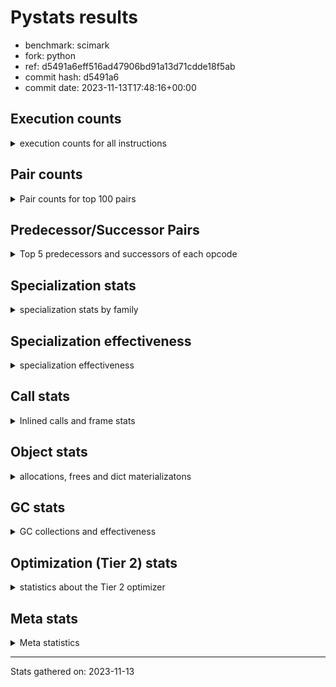 
# Pystats results

- benchmark: scimark
- fork: python
- ref: d5491a6eff516ad47906bd91a13d71cdde18f5ab
- commit hash: d5491a6
- commit date: 2023-11-13T17:48:16+00:00

## Execution counts

<details>
<summary> execution counts for all instructions </summary>

|Name | Count | Self | Cumulative | Miss ratio | 
|---|---:|---:|---:|---:|
| LOAD_FAST | 1,672,521,040 | 17.5% | 17.5% |  |
| LOAD_FAST_LOAD_FAST | 991,146,000 | 10.4% | 27.9% |  |
| STORE_FAST | 663,002,960 | 7.0% | 34.9% |  |
| BINARY_SUBSCR | 616,585,940 | 6.5% | 41.4% |  |
| LOAD_CONST | 554,057,840 | 5.8% | 47.2% |  |
| BINARY_OP_ADD_INT | 368,189,920 | 3.9% | 51.0% |  |
| POP_JUMP_IF_FALSE | 357,478,720 | 3.7% | 54.8% |  |
| LOAD_ATTR_INSTANCE_VALUE | 349,757,320 | 3.7% | 58.4% |  |
| SWAP | 325,758,720 | 3.4% | 61.9% |  |
| COPY | 325,750,400 | 3.4% | 65.3% |  |
| BINARY_OP_MULTIPLY_FLOAT | 318,709,020 | 3.3% | 68.6% |  |
| STORE_SUBSCR | 253,953,080 | 2.7% | 71.3% |  |
| COMPARE_OP_INT | 243,100,180 | 2.5% | 73.8% |  |
| BINARY_OP_ADD_FLOAT | 225,540,600 | 2.4% | 76.2% |  |
| RESUME_CHECK | 190,446,040 | 2.0% | 78.2% |  |
| BINARY_OP_SUBTRACT_FLOAT | 189,923,080 | 2.0% | 80.2% |  |
| FOR_ITER_RANGE | 189,168,980 | 2.0% | 82.2% |  |
| LOAD_GLOBAL_BUILTIN | 188,497,860 | 2.0% | 84.2% |  |
| JUMP_BACKWARD | 183,991,920 | 1.9% | 86.1% |  |
| RETURN_VALUE | 181,123,540 | 1.9% | 88.0% |  |
| BINARY_OP_MULTIPLY_INT | 140,367,200 | 1.5% | 89.5% |  |
| BINARY_SUBSCR_GETITEM | 118,050,820 | 1.2% | 90.7% |  |
| TO_BOOL_BOOL | 97,414,060 | 1.0% | 91.7% |  |
| JUMP_FORWARD | 94,194,080 | 1.0% | 92.7% |  |
| CALL_ISINSTANCE | 80,450,280 | 0.8% | 93.5% |  |
| BINARY_SUBSCR_LIST_INT | 80,435,080 | 0.8% | 94.4% |  |
| STORE_FAST_STORE_FAST | 63,871,120 | 0.7% | 95.1% |  |
| CALL_PY_EXACT_ARGS | 63,095,580 | 0.7% | 95.7% |  |
| LOAD_ATTR_METHOD_WITH_VALUES | 63,063,340 | 0.7% | 96.4% |  |
| BINARY_OP_SUBTRACT_INT | 55,505,320 | 0.6% | 97.0% |  |
| BUILD_TUPLE | 47,699,200 | 0.5% | 97.5% |  |
| UNPACK_SEQUENCE_TWO_TUPLE | 46,907,120 | 0.5% | 98.0% |  |
| BINARY_OP | 41,569,180 | 0.4% | 98.4% |  |
| STORE_ATTR_INSTANCE_VALUE | 33,929,600 | 0.4% | 98.7% |  |
| CALL_BUILTIN_CLASS | 27,192,860 | 0.3% | 99.0% |  |
| LOAD_ATTR_NONDESCRIPTOR_WITH_VALUES | 25,462,220 | 0.3% | 99.3% | 0.0% |
| COMPARE_OP | 16,977,860 | 0.2% | 99.5% |  |
| GET_ITER | 10,145,840 | 0.1% | 99.6% |  |
| RETURN_CONST | 8,523,520 | 0.1% | 99.7% |  |
| INTERPRETER_EXIT | 8,499,020 | 0.1% | 99.8% |  |
| POP_JUMP_IF_TRUE | 8,404,000 | 0.1% | 99.9% |  |
| COMPARE_OP_FLOAT | 8,395,960 | 0.1% | 99.9% |  |
| BINARY_SUBSCR_TUPLE_INT | 1,599,960 | 0.0% | 100.0% |  |
| POP_TOP | 825,120 | 0.0% | 100.0% |  |
| FOR_ITER_GEN | 800,060 | 0.0% | 100.0% |  |
| YIELD_VALUE | 800,000 | 0.0% | 100.0% |  |
| CALL_BUILTIN_O | 564,100 | 0.0% | 100.0% |  |
| LOAD_GLOBAL_MODULE | 290,080 | 0.0% | 100.0% |  |
| LOAD_ATTR_MODULE | 240,840 | 0.0% | 100.0% |  |
| LIST_APPEND | 179,840 | 0.0% | 100.0% |  |
| STORE_FAST_LOAD_FAST | 163,840 | 0.0% | 100.0% |  |
| PUSH_NULL | 162,080 | 0.0% | 100.0% |  |
| EXTENDED_ARG | 80,000 | 0.0% | 100.0% |  |
| CALL | 22,620 | 0.0% | 100.0% |  |
| BUILD_LIST | 17,440 | 0.0% | 100.0% |  |
| STORE_SUBSCR_LIST_INT | 15,180 | 0.0% | 100.0% |  |
| FOR_ITER | 9,500 | 0.0% | 100.0% |  |
| STORE_SLICE | 8,080 | 0.0% | 100.0% |  |
| LOAD_GLOBAL | 3,960 | 0.0% | 100.0% |  |
| LOAD_ATTR | 3,920 | 0.0% | 100.0% |  |
| STORE_ATTR | 1,440 | 0.0% | 100.0% |  |
| LOAD_DEREF | 1,200 | 0.0% | 100.0% |  |
| RESUME | 840 | 0.0% | 100.0% |  |
| CALL_FUNCTION_EX | 800 | 0.0% | 100.0% |  |
| NOP | 400 | 0.0% | 100.0% |  |
| CALL_INTRINSIC_1 | 400 | 0.0% | 100.0% |  |
| COPY_FREE_VARS | 400 | 0.0% | 100.0% |  |
| LIST_EXTEND | 400 | 0.0% | 100.0% |  |
| POP_JUMP_IF_NONE | 240 | 0.0% | 100.0% |  |
| LOAD_FAST_AND_CLEAR | 240 | 0.0% | 100.0% |  |
| TO_BOOL | 200 | 0.0% | 100.0% |  |
| EXIT_INIT_CHECK | 180 | 0.0% | 100.0% |  |
| CALL_ALLOC_AND_ENTER_INIT | 180 | 0.0% | 100.0% |  |
| UNPACK_SEQUENCE | 160 | 0.0% | 100.0% |  |
| BINARY_SLICE | 80 | 0.0% | 100.0% |  |
| END_FOR | 80 | 0.0% | 100.0% |  |
| RETURN_GENERATOR | 80 | 0.0% | 100.0% |  |


</details>

## Pair counts

<details>
<summary> Pair counts for top 100 pairs </summary>

|Pair | Count | Self | Cumulative | 
|---|---:|---:|---:|
| STORE_FAST LOAD_FAST_LOAD_FAST | 333,174,320 | 3.5% | 3.5% |
| LOAD_FAST LOAD_ATTR_INSTANCE_VALUE | 278,195,480 | 2.9% | 6.4% |
| LOAD_FAST_LOAD_FAST BINARY_SUBSCR | 253,144,080 | 2.7% | 9.1% |
| COMPARE_OP_INT POP_JUMP_IF_FALSE | 243,084,220 | 2.5% | 11.6% |
| POP_JUMP_IF_FALSE LOAD_FAST | 220,753,360 | 2.3% | 13.9% |
| LOAD_CONST BINARY_OP_ADD_INT | 203,314,400 | 2.1% | 16.1% |
| LOAD_FAST LOAD_FAST | 196,656,000 | 2.1% | 18.1% |
| LOAD_FAST_LOAD_FAST LOAD_CONST | 192,502,400 | 2.0% | 20.1% |
| LOAD_CONST LOAD_FAST | 190,314,880 | 2.0% | 22.1% |
| JUMP_BACKWARD FOR_ITER_RANGE | 179,023,320 | 1.9% | 24.0% |
| FOR_ITER_RANGE STORE_FAST | 178,859,500 | 1.9% | 25.9% |
| LOAD_ATTR_INSTANCE_VALUE LOAD_FAST | 177,444,900 | 1.9% | 27.8% |
| BINARY_SUBSCR LOAD_FAST | 172,428,180 | 1.8% | 29.6% |
| LOAD_FAST LOAD_CONST | 159,530,560 | 1.7% | 31.2% |
| LOAD_FAST BINARY_OP_MULTIPLY_FLOAT | 156,059,600 | 1.6% | 32.9% |
| STORE_FAST LOAD_FAST | 155,280,480 | 1.6% | 34.5% |
| LOAD_FAST BINARY_OP_ADD_INT | 148,427,000 | 1.6% | 36.1% |
| BINARY_SUBSCR LOAD_FAST_LOAD_FAST | 142,715,880 | 1.5% | 37.6% |
| STORE_SUBSCR LOAD_FAST_LOAD_FAST | 138,775,200 | 1.5% | 39.0% |
| BINARY_OP_MULTIPLY_FLOAT BINARY_OP_ADD_FLOAT | 120,563,000 | 1.3% | 40.3% |
| BINARY_SUBSCR_GETITEM RESUME_CHECK | 118,050,820 | 1.2% | 41.5% |
| COPY BINARY_SUBSCR | 116,776,000 | 1.2% | 42.7% |
| COPY COPY | 116,776,000 | 1.2% | 44.0% |
| SWAP STORE_SUBSCR | 116,776,000 | 1.2% | 45.2% |
| SWAP SWAP | 116,776,000 | 1.2% | 46.4% |
| LOAD_GLOBAL_BUILTIN LOAD_FAST | 98,020,120 | 1.0% | 47.4% |
| BINARY_OP_SUBTRACT_FLOAT LOAD_FAST_LOAD_FAST | 97,707,080 | 1.0% | 48.5% |
| TO_BOOL_BOOL POP_JUMP_IF_FALSE | 97,414,060 | 1.0% | 49.5% |
| BINARY_OP_ADD_FLOAT STORE_FAST | 96,775,960 | 1.0% | 50.5% |
| LOAD_FAST SWAP | 92,198,400 | 1.0% | 51.5% |
| POP_JUMP_IF_FALSE JUMP_FORWARD | 92,198,400 | 1.0% | 52.4% |
| SWAP COPY | 92,198,400 | 1.0% | 53.4% |
| LOAD_ATTR_INSTANCE_VALUE COMPARE_OP_INT | 92,198,320 | 1.0% | 54.4% |
| COPY COMPARE_OP_INT | 92,198,320 | 1.0% | 55.3% |
| BINARY_OP_ADD_INT BINARY_SUBSCR | 91,135,860 | 1.0% | 56.3% |
| BINARY_SUBSCR BINARY_OP_MULTIPLY_FLOAT | 90,267,920 | 0.9% | 57.2% |
| BINARY_SUBSCR STORE_FAST | 89,936,000 | 0.9% | 58.2% |
| LOAD_FAST BINARY_OP_SUBTRACT_FLOAT | 89,603,200 | 0.9% | 59.1% |
| STORE_SUBSCR JUMP_BACKWARD | 89,583,280 | 0.9% | 60.1% |
| STORE_FAST LOAD_CONST | 83,476,400 | 0.9% | 60.9% |
| BINARY_OP_MULTIPLY_FLOAT BINARY_OP_SUBTRACT_FLOAT | 83,355,800 | 0.9% | 61.8% |
| BINARY_OP_MULTIPLY_INT STORE_FAST | 82,084,020 | 0.9% | 62.7% |
| BINARY_OP_ADD_FLOAT SWAP | 81,919,920 | 0.9% | 63.5% |
| LOAD_FAST BINARY_OP_ADD_FLOAT | 81,919,840 | 0.9% | 64.4% |
| RESUME_CHECK LOAD_GLOBAL_BUILTIN | 80,450,480 | 0.8% | 65.2% |
| LOAD_FAST LOAD_GLOBAL_BUILTIN | 80,450,240 | 0.8% | 66.1% |
| LOAD_GLOBAL_BUILTIN CALL_ISINSTANCE | 80,450,240 | 0.8% | 66.9% |
| CALL_ISINSTANCE TO_BOOL_BOOL | 80,450,240 | 0.8% | 67.8% |
| BINARY_SUBSCR_LIST_INT RETURN_VALUE | 79,635,100 | 0.8% | 68.6% |
| LOAD_FAST BINARY_SUBSCR_LIST_INT | 79,635,080 | 0.8% | 69.4% |
| LOAD_FAST_LOAD_FAST BINARY_SUBSCR_GETITEM | 79,634,720 | 0.8% | 70.3% |
| RETURN_VALUE LOAD_FAST | 79,619,760 | 0.8% | 71.1% |
| STORE_FAST JUMP_BACKWARD | 78,505,440 | 0.8% | 71.9% |
| BINARY_OP_ADD_INT BINARY_OP_MULTIPLY_INT | 73,735,880 | 0.8% | 72.7% |
| LOAD_FAST_LOAD_FAST LOAD_ATTR_INSTANCE_VALUE | 71,561,160 | 0.8% | 73.5% |
| BINARY_OP_SUBTRACT_FLOAT STORE_FAST | 65,947,720 | 0.7% | 74.1% |
| BINARY_OP_MULTIPLY_FLOAT LOAD_FAST | 65,631,940 | 0.7% | 74.8% |
| BINARY_SUBSCR BINARY_SUBSCR | 64,157,600 | 0.7% | 75.5% |
| LOAD_FAST_LOAD_FAST LOAD_FAST_LOAD_FAST | 64,000,160 | 0.7% | 76.2% |
| CALL_PY_EXACT_ARGS RESUME_CHECK | 63,095,520 | 0.7% | 76.8% |
| RESUME_CHECK LOAD_FAST | 63,083,240 | 0.7% | 77.5% |
| LOAD_FAST LOAD_ATTR_METHOD_WITH_VALUES | 62,899,240 | 0.7% | 78.2% |
| LOAD_FAST_LOAD_FAST LOAD_FAST | 60,965,040 | 0.6% | 78.8% |
| BINARY_OP_ADD_INT STORE_SUBSCR | 52,975,880 | 0.6% | 79.4% |
| LOAD_FAST BINARY_SUBSCR | 52,955,960 | 0.6% | 79.9% |
| LOAD_FAST_LOAD_FAST COPY | 49,152,000 | 0.5% | 80.4% |
| JUMP_FORWARD LOAD_FAST_LOAD_FAST | 48,094,880 | 0.5% | 80.9% |
| LOAD_CONST BINARY_OP_SUBTRACT_INT | 47,401,080 | 0.5% | 81.4% |
| UNPACK_SEQUENCE_TWO_TUPLE STORE_FAST_STORE_FAST | 46,907,120 | 0.5% | 81.9% |
| LOAD_FAST_LOAD_FAST CALL_PY_EXACT_ARGS | 46,115,040 | 0.5% | 82.4% |
| RESUME_CHECK LOAD_CONST | 46,107,220 | 0.5% | 82.9% |
| JUMP_FORWARD LOAD_CONST | 46,099,200 | 0.5% | 83.4% |
| BINARY_OP_ADD_INT RETURN_VALUE | 46,099,180 | 0.5% | 83.9% |
| BINARY_OP_MULTIPLY_INT LOAD_FAST | 46,099,180 | 0.5% | 84.3% |
| LOAD_ATTR_INSTANCE_VALUE BINARY_OP_MULTIPLY_INT | 46,099,160 | 0.5% | 84.8% |
| LOAD_ATTR_METHOD_WITH_VALUES LOAD_FAST_LOAD_FAST | 46,099,160 | 0.5% | 85.3% |
| LOAD_FAST UNPACK_SEQUENCE_TWO_TUPLE | 46,099,120 | 0.5% | 85.8% |
| LOAD_FAST_LOAD_FAST STORE_SUBSCR | 44,943,200 | 0.5% | 86.3% |
| BINARY_OP STORE_FAST | 41,339,760 | 0.4% | 86.7% |
| BINARY_OP_ADD_INT COPY | 40,959,960 | 0.4% | 87.1% |
| BINARY_OP_ADD_INT LOAD_FAST | 40,878,920 | 0.4% | 87.6% |
| BINARY_OP_SUBTRACT_INT STORE_FAST | 40,043,840 | 0.4% | 88.0% |
| STORE_FAST_STORE_FAST LOAD_FAST | 39,216,000 | 0.4% | 88.4% |
| BINARY_SUBSCR RETURN_VALUE | 38,416,020 | 0.4% | 88.8% |
| RETURN_VALUE BINARY_SUBSCR | 38,416,000 | 0.4% | 89.2% |
| BUILD_TUPLE BINARY_SUBSCR_GETITEM | 38,415,800 | 0.4% | 89.6% |
| POP_JUMP_IF_FALSE LOAD_FAST_LOAD_FAST | 38,251,120 | 0.4% | 90.0% |
| LOAD_CONST COMPARE_OP_INT | 34,023,440 | 0.4% | 90.4% |
| LOAD_FAST_LOAD_FAST STORE_ATTR_INSTANCE_VALUE | 33,927,880 | 0.4% | 90.7% |
| STORE_ATTR_INSTANCE_VALUE LOAD_FAST | 33,927,760 | 0.4% | 91.1% |
| LOAD_CONST BINARY_OP | 32,762,200 | 0.3% | 91.4% |
| LOAD_FAST_LOAD_FAST BINARY_OP_MULTIPLY_FLOAT | 32,207,840 | 0.3% | 91.7% |
| LOAD_FAST BUILD_TUPLE | 31,532,800 | 0.3% | 92.1% |
| BINARY_OP_ADD_FLOAT LOAD_FAST_LOAD_FAST | 31,157,540 | 0.3% | 92.4% |
| LOAD_FAST COPY | 26,664,000 | 0.3% | 92.7% |
| BINARY_OP_SUBTRACT_FLOAT SWAP | 26,267,980 | 0.3% | 93.0% |
| LOAD_FAST_LOAD_FAST COMPARE_OP_INT | 24,655,680 | 0.3% | 93.2% |
| RETURN_VALUE BINARY_OP_ADD_FLOAT | 23,049,480 | 0.2% | 93.5% |
| LOAD_FAST STORE_SUBSCR | 22,223,960 | 0.2% | 93.7% |
| LOAD_FAST CALL_BUILTIN_CLASS | 17,641,000 | 0.2% | 93.9% |


</details>

## Predecessor/Successor Pairs

<details>
<summary> Top 5 predecessors and successors of each opcode </summary>

### BINARY_SLICE

<details>
<summary> Successors and predecessors for BINARY_SLICE </summary>

|Predecessors | Count | Percentage | 
|---|---:|---:|
| LOAD_CONST | 80 | 100.0% |

|Successors | Count | Percentage | 
|---|---:|---:|
| LOAD_FAST | 80 | 100.0% |


</details>

### STORE_SLICE

<details>
<summary> Successors and predecessors for STORE_SLICE </summary>

|Predecessors | Count | Percentage | 
|---|---:|---:|
| LOAD_CONST | 8,080 | 100.0% |

|Successors | Count | Percentage | 
|---|---:|---:|
| JUMP_BACKWARD | 8,000 | 99.0% |
| LOAD_FAST | 80 | 1.0% |


</details>

### CACHE

<details>
<summary> Successors and predecessors for CACHE </summary>

|Successors | Count | Percentage | 
|---|---:|---:|
| RESUME_CHECK | 8,498,820 | 100.0% |
| RESUME | 180 | 0.0% |
| POP_TOP | 20 | 0.0% |


</details>

### BINARY_SUBSCR

<details>
<summary> Successors and predecessors for BINARY_SUBSCR </summary>

|Predecessors | Count | Percentage | 
|---|---:|---:|
| LOAD_FAST_LOAD_FAST | 253,144,080 | 41.1% |
| COPY | 116,776,000 | 18.9% |
| BINARY_OP_ADD_INT | 91,135,860 | 14.8% |
| BINARY_SUBSCR | 64,157,600 | 10.4% |
| LOAD_FAST | 52,955,960 | 8.6% |

|Successors | Count | Percentage | 
|---|---:|---:|
| LOAD_FAST | 172,428,180 | 28.0% |
| LOAD_FAST_LOAD_FAST | 142,715,880 | 23.1% |
| BINARY_OP_MULTIPLY_FLOAT | 90,267,920 | 14.6% |
| STORE_FAST | 89,936,000 | 14.6% |
| BINARY_SUBSCR | 64,157,600 | 10.4% |


</details>

### EXIT_INIT_CHECK

<details>
<summary> Successors and predecessors for EXIT_INIT_CHECK </summary>

|Predecessors | Count | Percentage | 
|---|---:|---:|
| RETURN_CONST | 180 | 100.0% |

|Successors | Count | Percentage | 
|---|---:|---:|
| RETURN_VALUE | 180 | 100.0% |


</details>

### GET_ITER

<details>
<summary> Successors and predecessors for GET_ITER </summary>

|Predecessors | Count | Percentage | 
|---|---:|---:|
| CALL_BUILTIN_CLASS | 10,144,760 | 100.0% |
| CALL | 600 | 0.0% |
| LOAD_FAST | 400 | 0.0% |
| RETURN_GENERATOR | 80 | 0.0% |

|Successors | Count | Percentage | 
|---|---:|---:|
| FOR_ITER_RANGE | 10,144,840 | 100.0% |
| FOR_ITER | 700 | 0.0% |
| LOAD_FAST_AND_CLEAR | 240 | 0.0% |
| FOR_ITER_GEN | 60 | 0.0% |


</details>

### INTERPRETER_EXIT

<details>
<summary> Successors and predecessors for INTERPRETER_EXIT </summary>

|Predecessors | Count | Percentage | 
|---|---:|---:|
| RETURN_CONST | 8,498,700 | 100.0% |
| RETURN_VALUE | 300 | 0.0% |
| YIELD_VALUE | 20 | 0.0% |


</details>

### NOP

<details>
<summary> Successors and predecessors for NOP </summary>

|Predecessors | Count | Percentage | 
|---|---:|---:|
| POP_TOP | 400 | 100.0% |

|Successors | Count | Percentage | 
|---|---:|---:|
| LOAD_DEREF | 400 | 100.0% |


</details>

### POP_TOP

<details>
<summary> Successors and predecessors for POP_TOP </summary>

|Predecessors | Count | Percentage | 
|---|---:|---:|
| RESUME_CHECK | 799,980 | 97.0% |
| RETURN_CONST | 24,560 | 3.0% |
| CALL | 400 | 0.0% |
| RETURN_VALUE | 80 | 0.0% |
| FOR_ITER_GEN | 60 | 0.0% |

|Successors | Count | Percentage | 
|---|---:|---:|
| JUMP_BACKWARD | 804,240 | 97.5% |
| LOAD_CONST | 12,240 | 1.5% |
| RETURN_CONST | 4,080 | 0.5% |
| LOAD_GLOBAL_MODULE | 4,000 | 0.5% |
| NOP | 400 | 0.0% |


</details>

### PUSH_NULL

<details>
<summary> Successors and predecessors for PUSH_NULL </summary>

|Predecessors | Count | Percentage | 
|---|---:|---:|
| LOAD_ATTR_MODULE | 160,860 | 99.2% |
| LOAD_DEREF | 800 | 0.5% |
| LOAD_ATTR | 340 | 0.2% |
| LOAD_FAST | 80 | 0.0% |

|Successors | Count | Percentage | 
|---|---:|---:|
| LOAD_FAST | 160,800 | 99.2% |
| CALL | 1,200 | 0.7% |
| LOAD_FAST_LOAD_FAST | 80 | 0.0% |


</details>

### RETURN_VALUE

<details>
<summary> Successors and predecessors for RETURN_VALUE </summary>

|Predecessors | Count | Percentage | 
|---|---:|---:|
| BINARY_SUBSCR_LIST_INT | 79,635,100 | 44.0% |
| BINARY_OP_ADD_INT | 46,099,180 | 25.5% |
| BINARY_SUBSCR | 38,416,020 | 21.2% |
| BINARY_OP_MULTIPLY_FLOAT | 16,963,840 | 9.4% |
| LOAD_FAST | 8,160 | 0.0% |

|Successors | Count | Percentage | 
|---|---:|---:|
| LOAD_FAST | 79,619,760 | 44.0% |
| BINARY_SUBSCR | 38,416,000 | 21.2% |
| BINARY_OP_ADD_FLOAT | 23,049,480 | 12.7% |
| STORE_FAST | 16,008,360 | 8.8% |
| LOAD_FAST_LOAD_FAST | 8,490,760 | 4.7% |


</details>

### STORE_SUBSCR

<details>
<summary> Successors and predecessors for STORE_SUBSCR </summary>

|Predecessors | Count | Percentage | 
|---|---:|---:|
| SWAP | 116,776,000 | 46.0% |
| BINARY_OP_ADD_INT | 52,975,880 | 20.9% |
| LOAD_FAST_LOAD_FAST | 44,943,200 | 17.7% |
| LOAD_FAST | 22,223,960 | 8.8% |
| BUILD_TUPLE | 8,483,200 | 3.3% |

|Successors | Count | Percentage | 
|---|---:|---:|
| LOAD_FAST_LOAD_FAST | 138,775,200 | 54.6% |
| JUMP_BACKWARD | 89,583,280 | 35.3% |
| LOAD_FAST | 17,043,840 | 6.7% |
| RETURN_CONST | 8,483,220 | 3.3% |
| STORE_SUBSCR | 67,440 | 0.0% |


</details>

### TO_BOOL

<details>
<summary> Successors and predecessors for TO_BOOL </summary>

|Predecessors | Count | Percentage | 
|---|---:|---:|
| LOAD_ATTR | 60 | 30.0% |
| LOAD_ATTR_INSTANCE_VALUE | 60 | 30.0% |
| CALL | 40 | 20.0% |
| CALL_ISINSTANCE | 40 | 20.0% |

|Successors | Count | Percentage | 
|---|---:|---:|
| POP_JUMP_IF_FALSE | 100 | 50.0% |
| TO_BOOL_BOOL | 100 | 50.0% |


</details>

### BINARY_OP

<details>
<summary> Successors and predecessors for BINARY_OP </summary>

|Predecessors | Count | Percentage | 
|---|---:|---:|
| LOAD_CONST | 32,762,200 | 78.8% |
| LOAD_ATTR_NONDESCRIPTOR_WITH_VALUES | 8,490,220 | 20.4% |
| LOAD_FAST | 109,880 | 0.3% |
| LOAD_FAST_LOAD_FAST | 88,800 | 0.2% |
| BINARY_OP_MULTIPLY_FLOAT | 80,180 | 0.2% |

|Successors | Count | Percentage | 
|---|---:|---:|
| STORE_FAST | 41,339,760 | 99.4% |
| CALL_BUILTIN_O | 79,960 | 0.2% |
| LOAD_GLOBAL_MODULE | 79,960 | 0.2% |
| BINARY_OP | 24,760 | 0.1% |
| LIST_APPEND | 16,000 | 0.0% |


</details>

### BUILD_LIST

<details>
<summary> Successors and predecessors for BUILD_LIST </summary>

|Predecessors | Count | Percentage | 
|---|---:|---:|
| LOAD_CONST | 16,800 | 96.3% |
| LOAD_FAST | 400 | 2.3% |
| SWAP | 240 | 1.4% |

|Successors | Count | Percentage | 
|---|---:|---:|
| CALL | 16,800 | 96.3% |
| LOAD_DEREF | 400 | 2.3% |
| SWAP | 240 | 1.4% |


</details>

### CALL

<details>
<summary> Successors and predecessors for CALL </summary>

|Predecessors | Count | Percentage | 
|---|---:|---:|
| BUILD_LIST | 16,800 | 74.3% |
| LOAD_FAST | 1,680 | 7.4% |
| PUSH_NULL | 1,200 | 5.3% |
| CALL | 900 | 4.0% |
| LOAD_FAST_LOAD_FAST | 560 | 2.5% |

|Successors | Count | Percentage | 
|---|---:|---:|
| LOAD_FAST | 16,900 | 74.7% |
| STORE_FAST | 1,240 | 5.5% |
| CALL | 900 | 4.0% |
| CALL_BUILTIN_CLASS | 740 | 3.3% |
| GET_ITER | 600 | 2.7% |


</details>

### CALL_FUNCTION_EX

<details>
<summary> Successors and predecessors for CALL_FUNCTION_EX </summary>

|Predecessors | Count | Percentage | 
|---|---:|---:|
| CALL_INTRINSIC_1 | 400 | 50.0% |
| LOAD_FAST | 400 | 50.0% |

|Successors | Count | Percentage | 
|---|---:|---:|
| COPY_FREE_VARS | 400 | 50.0% |
| RESUME_CHECK | 300 | 37.5% |
| RESUME | 100 | 12.5% |


</details>

### CALL_INTRINSIC_1

<details>
<summary> Successors and predecessors for CALL_INTRINSIC_1 </summary>

|Predecessors | Count | Percentage | 
|---|---:|---:|
| LIST_EXTEND | 400 | 100.0% |

|Successors | Count | Percentage | 
|---|---:|---:|
| CALL_FUNCTION_EX | 400 | 100.0% |


</details>

### COMPARE_OP

<details>
<summary> Successors and predecessors for COMPARE_OP </summary>

|Predecessors | Count | Percentage | 
|---|---:|---:|
| LOAD_CONST | 16,972,360 | 100.0% |
| COMPARE_OP | 4,860 | 0.0% |
| LOAD_FAST_LOAD_FAST | 360 | 0.0% |
| BINARY_OP | 80 | 0.0% |
| COPY | 80 | 0.0% |

|Successors | Count | Percentage | 
|---|---:|---:|
| POP_JUMP_IF_FALSE | 16,972,340 | 100.0% |
| COMPARE_OP | 4,860 | 0.0% |
| COMPARE_OP_INT | 540 | 0.0% |
| POP_JUMP_IF_TRUE | 60 | 0.0% |
| COMPARE_OP_FLOAT | 40 | 0.0% |


</details>

### COPY_FREE_VARS

<details>
<summary> Successors and predecessors for COPY_FREE_VARS </summary>

|Predecessors | Count | Percentage | 
|---|---:|---:|
| CALL_FUNCTION_EX | 400 | 100.0% |

|Successors | Count | Percentage | 
|---|---:|---:|
| RESUME_CHECK | 300 | 75.0% |
| RESUME | 100 | 25.0% |


</details>

### FOR_ITER

<details>
<summary> Successors and predecessors for FOR_ITER </summary>

|Predecessors | Count | Percentage | 
|---|---:|---:|
| JUMP_BACKWARD | 8,620 | 90.7% |
| GET_ITER | 700 | 7.4% |
| FOR_ITER | 140 | 1.5% |
| SWAP | 40 | 0.4% |

|Successors | Count | Percentage | 
|---|---:|---:|
| UNPACK_SEQUENCE_TWO_TUPLE | 7,960 | 83.8% |
| FOR_ITER_RANGE | 620 | 6.5% |
| STORE_FAST | 580 | 6.1% |
| FOR_ITER | 140 | 1.5% |
| RETURN_CONST | 80 | 0.8% |


</details>

### JUMP_BACKWARD

<details>
<summary> Successors and predecessors for JUMP_BACKWARD </summary>

|Predecessors | Count | Percentage | 
|---|---:|---:|
| STORE_SUBSCR | 89,583,280 | 48.7% |
| STORE_FAST | 78,505,440 | 42.7% |
| FOR_ITER_RANGE | 8,676,480 | 4.7% |
| POP_JUMP_IF_FALSE | 4,088,000 | 2.2% |
| POP_JUMP_IF_TRUE | 2,074,640 | 1.1% |

|Successors | Count | Percentage | 
|---|---:|---:|
| FOR_ITER_RANGE | 179,023,320 | 97.3% |
| LOAD_FAST_LOAD_FAST | 4,016,000 | 2.2% |
| FOR_ITER_GEN | 799,980 | 0.4% |
| LOAD_CONST | 72,000 | 0.0% |
| LOAD_FAST | 72,000 | 0.0% |


</details>

### JUMP_FORWARD

<details>
<summary> Successors and predecessors for JUMP_FORWARD </summary>

|Predecessors | Count | Percentage | 
|---|---:|---:|
| POP_JUMP_IF_FALSE | 92,198,400 | 97.9% |
| STORE_FAST | 1,995,680 | 2.1% |

|Successors | Count | Percentage | 
|---|---:|---:|
| LOAD_FAST_LOAD_FAST | 48,094,880 | 51.1% |
| LOAD_CONST | 46,099,200 | 48.9% |


</details>

### LIST_EXTEND

<details>
<summary> Successors and predecessors for LIST_EXTEND </summary>

|Predecessors | Count | Percentage | 
|---|---:|---:|
| LOAD_DEREF | 400 | 100.0% |

|Successors | Count | Percentage | 
|---|---:|---:|
| CALL_INTRINSIC_1 | 400 | 100.0% |


</details>

### LOAD_ATTR

<details>
<summary> Successors and predecessors for LOAD_ATTR </summary>

|Predecessors | Count | Percentage | 
|---|---:|---:|
| LOAD_FAST | 2,000 | 51.0% |
| LOAD_FAST_LOAD_FAST | 1,120 | 28.6% |
| LOAD_GLOBAL | 360 | 9.2% |
| LOAD_GLOBAL_MODULE | 360 | 9.2% |
| STORE_FAST_LOAD_FAST | 40 | 1.0% |

|Successors | Count | Percentage | 
|---|---:|---:|
| LOAD_ATTR_INSTANCE_VALUE | 680 | 17.3% |
| LOAD_ATTR_NONDESCRIPTOR_WITH_VALUES | 660 | 16.8% |
| LOAD_FAST | 540 | 13.8% |
| BINARY_OP | 460 | 11.7% |
| LOAD_ATTR_MODULE | 360 | 9.2% |


</details>

### LOAD_CONST

<details>
<summary> Successors and predecessors for LOAD_CONST </summary>

|Predecessors | Count | Percentage | 
|---|---:|---:|
| LOAD_FAST_LOAD_FAST | 192,502,400 | 34.7% |
| LOAD_FAST | 159,530,560 | 28.8% |
| STORE_FAST | 83,476,400 | 15.1% |
| RESUME_CHECK | 46,107,220 | 8.3% |
| JUMP_FORWARD | 46,099,200 | 8.3% |

|Successors | Count | Percentage | 
|---|---:|---:|
| BINARY_OP_ADD_INT | 203,314,400 | 36.7% |
| LOAD_FAST | 190,314,880 | 34.3% |
| BINARY_OP_SUBTRACT_INT | 47,401,080 | 8.6% |
| COMPARE_OP_INT | 34,023,440 | 6.1% |
| BINARY_OP | 32,762,200 | 5.9% |


</details>

### LOAD_DEREF

<details>
<summary> Successors and predecessors for LOAD_DEREF </summary>

|Predecessors | Count | Percentage | 
|---|---:|---:|
| NOP | 400 | 33.3% |
| BUILD_LIST | 400 | 33.3% |
| RESUME_CHECK | 300 | 25.0% |
| RESUME | 100 | 8.3% |

|Successors | Count | Percentage | 
|---|---:|---:|
| PUSH_NULL | 800 | 66.7% |
| LIST_EXTEND | 400 | 33.3% |


</details>

### LOAD_FAST

<details>
<summary> Successors and predecessors for LOAD_FAST </summary>

|Predecessors | Count | Percentage | 
|---|---:|---:|
| POP_JUMP_IF_FALSE | 220,753,360 | 13.2% |
| LOAD_FAST | 196,656,000 | 11.8% |
| LOAD_CONST | 190,314,880 | 11.4% |
| LOAD_ATTR_INSTANCE_VALUE | 177,444,900 | 10.6% |
| BINARY_SUBSCR | 172,428,180 | 10.3% |

|Successors | Count | Percentage | 
|---|---:|---:|
| LOAD_ATTR_INSTANCE_VALUE | 278,195,480 | 16.6% |
| LOAD_FAST | 196,656,000 | 11.8% |
| LOAD_CONST | 159,530,560 | 9.5% |
| BINARY_OP_MULTIPLY_FLOAT | 156,059,600 | 9.3% |
| BINARY_OP_ADD_INT | 148,427,000 | 8.9% |


</details>

### LOAD_FAST_LOAD_FAST

<details>
<summary> Successors and predecessors for LOAD_FAST_LOAD_FAST </summary>

|Predecessors | Count | Percentage | 
|---|---:|---:|
| STORE_FAST | 333,174,320 | 33.6% |
| BINARY_SUBSCR | 142,715,880 | 14.4% |
| STORE_SUBSCR | 138,775,200 | 14.0% |
| BINARY_OP_SUBTRACT_FLOAT | 97,707,080 | 9.9% |
| LOAD_FAST_LOAD_FAST | 64,000,160 | 6.5% |

|Successors | Count | Percentage | 
|---|---:|---:|
| BINARY_SUBSCR | 253,144,080 | 25.5% |
| LOAD_CONST | 192,502,400 | 19.4% |
| BINARY_SUBSCR_GETITEM | 79,634,720 | 8.0% |
| LOAD_ATTR_INSTANCE_VALUE | 71,561,160 | 7.2% |
| LOAD_FAST_LOAD_FAST | 64,000,160 | 6.5% |


</details>

### LOAD_GLOBAL

<details>
<summary> Successors and predecessors for LOAD_GLOBAL </summary>

|Predecessors | Count | Percentage | 
|---|---:|---:|
| STORE_FAST | 1,880 | 47.5% |
| FOR_ITER_RANGE | 320 | 8.1% |
| RESUME | 280 | 7.1% |
| RESUME_CHECK | 280 | 7.1% |
| RETURN_VALUE | 200 | 5.1% |

|Successors | Count | Percentage | 
|---|---:|---:|
| LOAD_GLOBAL_BUILTIN | 1,020 | 25.8% |
| LOAD_GLOBAL_MODULE | 960 | 24.2% |
| LOAD_FAST | 740 | 18.7% |
| LOAD_CONST | 500 | 12.6% |
| LOAD_ATTR | 360 | 9.1% |


</details>

### POP_JUMP_IF_FALSE

<details>
<summary> Successors and predecessors for POP_JUMP_IF_FALSE </summary>

|Predecessors | Count | Percentage | 
|---|---:|---:|
| COMPARE_OP_INT | 243,084,220 | 68.0% |
| TO_BOOL_BOOL | 97,414,060 | 27.3% |
| COMPARE_OP | 16,972,340 | 4.7% |
| EXTENDED_ARG | 8,000 | 0.0% |
| TO_BOOL | 100 | 0.0% |

|Successors | Count | Percentage | 
|---|---:|---:|
| LOAD_FAST | 220,753,360 | 61.8% |
| JUMP_FORWARD | 92,198,400 | 25.8% |
| LOAD_FAST_LOAD_FAST | 38,251,120 | 10.7% |
| JUMP_BACKWARD | 4,088,000 | 1.1% |
| LOAD_CONST | 2,015,840 | 0.6% |


</details>

### POP_JUMP_IF_NONE

<details>
<summary> Successors and predecessors for POP_JUMP_IF_NONE </summary>

|Predecessors | Count | Percentage | 
|---|---:|---:|
| LOAD_FAST | 240 | 100.0% |

|Successors | Count | Percentage | 
|---|---:|---:|
| RETURN_CONST | 240 | 100.0% |


</details>

### POP_JUMP_IF_TRUE

<details>
<summary> Successors and predecessors for POP_JUMP_IF_TRUE </summary>

|Predecessors | Count | Percentage | 
|---|---:|---:|
| COMPARE_OP_FLOAT | 8,395,960 | 99.9% |
| COMPARE_OP_INT | 7,980 | 0.1% |
| COMPARE_OP | 60 | 0.0% |

|Successors | Count | Percentage | 
|---|---:|---:|
| LOAD_FAST | 6,321,440 | 75.2% |
| JUMP_BACKWARD | 2,074,640 | 24.7% |
| LOAD_GLOBAL_BUILTIN | 7,880 | 0.1% |
| LOAD_GLOBAL | 40 | 0.0% |


</details>

### RETURN_CONST

<details>
<summary> Successors and predecessors for RETURN_CONST </summary>

|Predecessors | Count | Percentage | 
|---|---:|---:|
| STORE_SUBSCR | 8,483,220 | 99.5% |
| STORE_SUBSCR_LIST_INT | 15,180 | 0.2% |
| FOR_ITER_RANGE | 12,240 | 0.1% |
| POP_JUMP_IF_FALSE | 8,000 | 0.1% |
| POP_TOP | 4,080 | 0.0% |

|Successors | Count | Percentage | 
|---|---:|---:|
| INTERPRETER_EXIT | 8,498,700 | 99.7% |
| POP_TOP | 24,560 | 0.3% |
| EXIT_INIT_CHECK | 180 | 0.0% |
| END_FOR | 80 | 0.0% |


</details>

### STORE_ATTR

<details>
<summary> Successors and predecessors for STORE_ATTR </summary>

|Predecessors | Count | Percentage | 
|---|---:|---:|
| LOAD_FAST | 920 | 63.9% |
| LOAD_FAST_LOAD_FAST | 520 | 36.1% |

|Successors | Count | Percentage | 
|---|---:|---:|
| STORE_ATTR_INSTANCE_VALUE | 720 | 50.0% |
| LOAD_CONST | 240 | 16.7% |
| LOAD_FAST | 160 | 11.1% |
| LOAD_GLOBAL | 160 | 11.1% |
| RETURN_CONST | 120 | 8.3% |


</details>

### STORE_FAST

<details>
<summary> Successors and predecessors for STORE_FAST </summary>

|Predecessors | Count | Percentage | 
|---|---:|---:|
| FOR_ITER_RANGE | 178,859,500 | 27.0% |
| BINARY_OP_ADD_FLOAT | 96,775,960 | 14.6% |
| BINARY_SUBSCR | 89,936,000 | 13.6% |
| BINARY_OP_MULTIPLY_INT | 82,084,020 | 12.4% |
| BINARY_OP_SUBTRACT_FLOAT | 65,947,720 | 9.9% |

|Successors | Count | Percentage | 
|---|---:|---:|
| LOAD_FAST_LOAD_FAST | 333,174,320 | 50.3% |
| LOAD_FAST | 155,280,480 | 23.4% |
| LOAD_CONST | 83,476,400 | 12.6% |
| JUMP_BACKWARD | 78,505,440 | 11.8% |
| LOAD_GLOBAL_BUILTIN | 10,384,120 | 1.6% |


</details>

### STORE_FAST_STORE_FAST

<details>
<summary> Successors and predecessors for STORE_FAST_STORE_FAST </summary>

|Predecessors | Count | Percentage | 
|---|---:|---:|
| UNPACK_SEQUENCE_TWO_TUPLE | 46,907,120 | 73.4% |
| LOAD_ATTR_INSTANCE_VALUE | 16,963,840 | 26.6% |
| LOAD_ATTR | 80 | 0.0% |
| UNPACK_SEQUENCE | 80 | 0.0% |

|Successors | Count | Percentage | 
|---|---:|---:|
| LOAD_FAST | 39,216,000 | 61.4% |
| STORE_FAST | 16,963,840 | 26.6% |
| LOAD_FAST_LOAD_FAST | 7,691,200 | 12.0% |
| LOAD_GLOBAL | 40 | 0.0% |
| LOAD_GLOBAL_BUILTIN | 40 | 0.0% |


</details>

### UNPACK_SEQUENCE

<details>
<summary> Successors and predecessors for UNPACK_SEQUENCE </summary>

|Predecessors | Count | Percentage | 
|---|---:|---:|
| LOAD_FAST | 80 | 50.0% |
| FOR_ITER | 60 | 37.5% |
| YIELD_VALUE | 20 | 12.5% |

|Successors | Count | Percentage | 
|---|---:|---:|
| STORE_FAST_STORE_FAST | 80 | 50.0% |
| UNPACK_SEQUENCE_TWO_TUPLE | 80 | 50.0% |


</details>

### RESUME

<details>
<summary> Successors and predecessors for RESUME </summary>

|Predecessors | Count | Percentage | 
|---|---:|---:|
| CALL | 420 | 50.0% |
| CACHE | 180 | 21.4% |
| CALL_FUNCTION_EX | 100 | 11.9% |
| COPY_FREE_VARS | 100 | 11.9% |
| POP_TOP | 20 | 2.4% |

|Successors | Count | Percentage | 
|---|---:|---:|
| LOAD_FAST | 280 | 33.3% |
| LOAD_GLOBAL | 280 | 33.3% |
| LOAD_DEREF | 100 | 11.9% |
| LOAD_FAST_LOAD_FAST | 100 | 11.9% |
| LOAD_CONST | 60 | 7.1% |


</details>

### BINARY_OP_ADD_FLOAT

<details>
<summary> Successors and predecessors for BINARY_OP_ADD_FLOAT </summary>

|Predecessors | Count | Percentage | 
|---|---:|---:|
| BINARY_OP_MULTIPLY_FLOAT | 120,563,000 | 53.5% |
| LOAD_FAST | 81,919,840 | 36.3% |
| RETURN_VALUE | 23,049,480 | 10.2% |
| BINARY_OP | 8,280 | 0.0% |

|Successors | Count | Percentage | 
|---|---:|---:|
| STORE_FAST | 96,775,960 | 42.9% |
| SWAP | 81,919,920 | 36.3% |
| LOAD_FAST_LOAD_FAST | 31,157,540 | 13.8% |
| LOAD_CONST | 7,999,980 | 3.5% |
| BINARY_OP_MULTIPLY_FLOAT | 7,683,160 | 3.4% |


</details>

### BINARY_OP_ADD_INT

<details>
<summary> Successors and predecessors for BINARY_OP_ADD_INT </summary>

|Predecessors | Count | Percentage | 
|---|---:|---:|
| LOAD_CONST | 203,314,400 | 55.2% |
| LOAD_FAST | 148,427,000 | 40.3% |
| LOAD_FAST_LOAD_FAST | 16,447,880 | 4.5% |
| BINARY_OP | 640 | 0.0% |

|Successors | Count | Percentage | 
|---|---:|---:|
| BINARY_SUBSCR | 91,135,860 | 24.8% |
| BINARY_OP_MULTIPLY_INT | 73,735,880 | 20.0% |
| STORE_SUBSCR | 52,975,880 | 14.4% |
| RETURN_VALUE | 46,099,180 | 12.5% |
| COPY | 40,959,960 | 11.1% |


</details>

### BINARY_OP_MULTIPLY_FLOAT

<details>
<summary> Successors and predecessors for BINARY_OP_MULTIPLY_FLOAT </summary>

|Predecessors | Count | Percentage | 
|---|---:|---:|
| LOAD_FAST | 156,059,600 | 49.0% |
| BINARY_SUBSCR | 90,267,920 | 28.3% |
| LOAD_FAST_LOAD_FAST | 32,207,840 | 10.1% |
| CALL_BUILTIN_CLASS | 17,043,680 | 5.3% |
| LOAD_CONST | 7,683,200 | 2.4% |

|Successors | Count | Percentage | 
|---|---:|---:|
| BINARY_OP_ADD_FLOAT | 120,563,000 | 37.8% |
| BINARY_OP_SUBTRACT_FLOAT | 83,355,800 | 26.2% |
| LOAD_FAST | 65,631,940 | 20.6% |
| RETURN_VALUE | 16,963,840 | 5.3% |
| LOAD_FAST_LOAD_FAST | 15,683,160 | 4.9% |


</details>

### BINARY_OP_MULTIPLY_INT

<details>
<summary> Successors and predecessors for BINARY_OP_MULTIPLY_INT </summary>

|Predecessors | Count | Percentage | 
|---|---:|---:|
| BINARY_OP_ADD_INT | 73,735,880 | 52.5% |
| LOAD_ATTR_INSTANCE_VALUE | 46,099,160 | 32.8% |
| LOAD_FAST | 16,367,920 | 11.7% |
| LOAD_FAST_LOAD_FAST | 4,004,000 | 2.9% |
| LOAD_CONST | 159,920 | 0.1% |

|Successors | Count | Percentage | 
|---|---:|---:|
| STORE_FAST | 82,084,020 | 58.5% |
| LOAD_FAST | 46,099,180 | 32.8% |
| CALL_BUILTIN_CLASS | 8,183,920 | 5.8% |
| LOAD_FAST_LOAD_FAST | 3,999,980 | 2.8% |
| BINARY_OP | 60 | 0.0% |


</details>

### BINARY_OP_SUBTRACT_FLOAT

<details>
<summary> Successors and predecessors for BINARY_OP_SUBTRACT_FLOAT </summary>

|Predecessors | Count | Percentage | 
|---|---:|---:|
| LOAD_FAST | 89,603,200 | 47.2% |
| BINARY_OP_MULTIPLY_FLOAT | 83,355,800 | 43.9% |
| BINARY_SUBSCR | 16,963,720 | 8.9% |
| BINARY_OP | 360 | 0.0% |

|Successors | Count | Percentage | 
|---|---:|---:|
| LOAD_FAST_LOAD_FAST | 97,707,080 | 51.4% |
| STORE_FAST | 65,947,720 | 34.7% |
| SWAP | 26,267,980 | 13.8% |
| RETURN_VALUE | 300 | 0.0% |


</details>

### BINARY_OP_SUBTRACT_INT

<details>
<summary> Successors and predecessors for BINARY_OP_SUBTRACT_INT </summary>

|Predecessors | Count | Percentage | 
|---|---:|---:|
| LOAD_CONST | 47,401,080 | 85.4% |
| LOAD_FAST_LOAD_FAST | 8,103,960 | 14.6% |
| BINARY_OP | 280 | 0.0% |

|Successors | Count | Percentage | 
|---|---:|---:|
| STORE_FAST | 40,043,840 | 72.1% |
| BUILD_TUPLE | 7,683,180 | 13.8% |
| LOAD_FAST | 7,683,180 | 13.8% |
| CALL_BUILTIN_CLASS | 79,120 | 0.1% |
| COMPARE_OP_INT | 15,920 | 0.0% |


</details>

### CALL_ALLOC_AND_ENTER_INIT

<details>
<summary> Successors and predecessors for CALL_ALLOC_AND_ENTER_INIT </summary>

|Predecessors | Count | Percentage | 
|---|---:|---:|
| LOAD_CONST | 120 | 66.7% |
| CALL | 60 | 33.3% |

|Successors | Count | Percentage | 
|---|---:|---:|
| RESUME_CHECK | 180 | 100.0% |


</details>

### CALL_BUILTIN_CLASS

<details>
<summary> Successors and predecessors for CALL_BUILTIN_CLASS </summary>

|Predecessors | Count | Percentage | 
|---|---:|---:|
| LOAD_FAST | 17,641,000 | 64.9% |
| BINARY_OP_MULTIPLY_INT | 8,183,920 | 30.1% |
| BINARY_SUBSCR | 1,279,960 | 4.7% |
| BINARY_OP_SUBTRACT_INT | 79,120 | 0.3% |
| LOAD_ATTR_INSTANCE_VALUE | 8,000 | 0.0% |

|Successors | Count | Percentage | 
|---|---:|---:|
| BINARY_OP_MULTIPLY_FLOAT | 17,043,680 | 62.7% |
| GET_ITER | 10,144,760 | 37.3% |
| BINARY_OP | 4,060 | 0.0% |
| STORE_FAST | 300 | 0.0% |
| LOAD_FAST | 60 | 0.0% |


</details>

### CALL_BUILTIN_O

<details>
<summary> Successors and predecessors for CALL_BUILTIN_O </summary>

|Predecessors | Count | Percentage | 
|---|---:|---:|
| BINARY_SUBSCR | 403,920 | 71.6% |
| LOAD_FAST | 80,080 | 14.2% |
| BINARY_OP | 79,960 | 14.2% |
| CALL | 140 | 0.0% |

|Successors | Count | Percentage | 
|---|---:|---:|
| STORE_FAST | 564,100 | 100.0% |


</details>

### CALL_PY_EXACT_ARGS

<details>
<summary> Successors and predecessors for CALL_PY_EXACT_ARGS </summary>

|Predecessors | Count | Percentage | 
|---|---:|---:|
| LOAD_FAST_LOAD_FAST | 46,115,040 | 73.1% |
| LOAD_ATTR_METHOD_WITH_VALUES | 16,963,720 | 26.9% |
| LOAD_FAST | 8,360 | 0.0% |
| LOAD_CONST | 7,920 | 0.0% |
| CALL | 540 | 0.0% |

|Successors | Count | Percentage | 
|---|---:|---:|
| RESUME_CHECK | 63,095,520 | 100.0% |
| RETURN_GENERATOR | 60 | 0.0% |


</details>

### COMPARE_OP_FLOAT

<details>
<summary> Successors and predecessors for COMPARE_OP_FLOAT </summary>

|Predecessors | Count | Percentage | 
|---|---:|---:|
| LOAD_CONST | 7,999,960 | 95.3% |
| LOAD_FAST_LOAD_FAST | 395,960 | 4.7% |
| COMPARE_OP | 40 | 0.0% |

|Successors | Count | Percentage | 
|---|---:|---:|
| POP_JUMP_IF_TRUE | 8,395,960 | 100.0% |


</details>

### COMPARE_OP_INT

<details>
<summary> Successors and predecessors for COMPARE_OP_INT </summary>

|Predecessors | Count | Percentage | 
|---|---:|---:|
| LOAD_ATTR_INSTANCE_VALUE | 92,198,320 | 37.9% |
| COPY | 92,198,320 | 37.9% |
| LOAD_CONST | 34,023,440 | 14.0% |
| LOAD_FAST_LOAD_FAST | 24,655,680 | 10.1% |
| BINARY_OP_SUBTRACT_INT | 15,920 | 0.0% |

|Successors | Count | Percentage | 
|---|---:|---:|
| POP_JUMP_IF_FALSE | 243,084,220 | 100.0% |
| POP_JUMP_IF_TRUE | 7,980 | 0.0% |
| EXTENDED_ARG | 7,980 | 0.0% |


</details>

### FOR_ITER_RANGE

<details>
<summary> Successors and predecessors for FOR_ITER_RANGE </summary>

|Predecessors | Count | Percentage | 
|---|---:|---:|
| JUMP_BACKWARD | 179,023,320 | 94.6% |
| GET_ITER | 10,144,840 | 5.4% |
| FOR_ITER | 620 | 0.0% |
| SWAP | 200 | 0.0% |

|Successors | Count | Percentage | 
|---|---:|---:|
| STORE_FAST | 178,859,500 | 94.6% |
| JUMP_BACKWARD | 8,676,480 | 4.6% |
| LOAD_FAST_LOAD_FAST | 1,295,920 | 0.7% |
| STORE_FAST_LOAD_FAST | 163,820 | 0.1% |
| LOAD_GLOBAL_BUILTIN | 80,000 | 0.0% |


</details>

### LOAD_ATTR_INSTANCE_VALUE

<details>
<summary> Successors and predecessors for LOAD_ATTR_INSTANCE_VALUE </summary>

|Predecessors | Count | Percentage | 
|---|---:|---:|
| LOAD_FAST | 278,195,480 | 79.5% |
| LOAD_FAST_LOAD_FAST | 71,561,160 | 20.5% |
| LOAD_ATTR | 680 | 0.0% |

|Successors | Count | Percentage | 
|---|---:|---:|
| LOAD_FAST | 177,444,900 | 50.7% |
| COMPARE_OP_INT | 92,198,320 | 26.4% |
| BINARY_OP_MULTIPLY_INT | 46,099,160 | 13.2% |
| STORE_FAST_STORE_FAST | 16,963,840 | 4.9% |
| TO_BOOL_BOOL | 16,963,720 | 4.9% |


</details>

### LOAD_ATTR_METHOD_WITH_VALUES

<details>
<summary> Successors and predecessors for LOAD_ATTR_METHOD_WITH_VALUES </summary>

|Predecessors | Count | Percentage | 
|---|---:|---:|
| LOAD_FAST | 62,899,240 | 99.7% |
| STORE_FAST_LOAD_FAST | 163,800 | 0.3% |
| LOAD_ATTR | 260 | 0.0% |
| RETURN_VALUE | 40 | 0.0% |

|Successors | Count | Percentage | 
|---|---:|---:|
| LOAD_FAST_LOAD_FAST | 46,099,160 | 73.1% |
| CALL_PY_EXACT_ARGS | 16,963,720 | 26.9% |
| LOAD_FAST | 300 | 0.0% |
| CALL | 100 | 0.0% |
| LOAD_GLOBAL_MODULE | 40 | 0.0% |


</details>

### LOAD_ATTR_MODULE

<details>
<summary> Successors and predecessors for LOAD_ATTR_MODULE </summary>

|Predecessors | Count | Percentage | 
|---|---:|---:|
| LOAD_GLOBAL_MODULE | 240,480 | 99.9% |
| LOAD_ATTR | 360 | 0.1% |

|Successors | Count | Percentage | 
|---|---:|---:|
| PUSH_NULL | 160,860 | 66.8% |
| BINARY_OP_MULTIPLY_FLOAT | 79,960 | 33.2% |
| BINARY_OP | 20 | 0.0% |


</details>

### LOAD_ATTR_NONDESCRIPTOR_WITH_VALUES

<details>
<summary> Successors and predecessors for LOAD_ATTR_NONDESCRIPTOR_WITH_VALUES </summary>

|Predecessors | Count | Percentage | 
|---|---:|---:|
| LOAD_FAST | 16,967,920 | 66.6% |
| LOAD_FAST_LOAD_FAST | 8,493,640 | 33.4% |
| LOAD_ATTR | 660 | 0.0% |

|Successors | Count | Percentage | 
|---|---:|---:|
| LOAD_GLOBAL_BUILTIN | 16,963,720 | 66.6% |
| BINARY_OP | 8,490,220 | 33.3% |
| LOAD_CONST | 4,020 | 0.0% |
| LOAD_FAST | 4,020 | 0.0% |
| CALL | 180 | 0.0% |


</details>

### LOAD_GLOBAL_BUILTIN

<details>
<summary> Successors and predecessors for LOAD_GLOBAL_BUILTIN </summary>

|Predecessors | Count | Percentage | 
|---|---:|---:|
| RESUME_CHECK | 80,450,480 | 42.7% |
| LOAD_FAST | 80,450,240 | 42.7% |
| LOAD_ATTR_NONDESCRIPTOR_WITH_VALUES | 16,963,720 | 9.0% |
| STORE_FAST | 10,384,120 | 5.5% |
| LOAD_CONST | 83,960 | 0.0% |

|Successors | Count | Percentage | 
|---|---:|---:|
| LOAD_FAST | 98,020,120 | 52.0% |
| CALL_ISINSTANCE | 80,450,240 | 42.7% |
| LOAD_CONST | 8,343,280 | 4.4% |
| LOAD_FAST_LOAD_FAST | 1,684,180 | 0.9% |
| CALL | 40 | 0.0% |


</details>

### LOAD_GLOBAL_MODULE

<details>
<summary> Successors and predecessors for LOAD_GLOBAL_MODULE </summary>

|Predecessors | Count | Percentage | 
|---|---:|---:|
| STORE_FAST | 184,560 | 63.6% |
| BINARY_OP | 79,960 | 27.6% |
| POP_JUMP_IF_FALSE | 15,920 | 5.5% |
| RESUME_CHECK | 4,160 | 1.4% |
| POP_TOP | 4,000 | 1.4% |

|Successors | Count | Percentage | 
|---|---:|---:|
| LOAD_ATTR_MODULE | 240,480 | 82.9% |
| LOAD_FAST_LOAD_FAST | 24,200 | 8.3% |
| LOAD_CONST | 16,940 | 5.8% |
| LOAD_FAST | 8,100 | 2.8% |
| LOAD_ATTR | 360 | 0.1% |


</details>

### RESUME_CHECK

<details>
<summary> Successors and predecessors for RESUME_CHECK </summary>

|Predecessors | Count | Percentage | 
|---|---:|---:|
| BINARY_SUBSCR_GETITEM | 118,050,820 | 62.0% |
| CALL_PY_EXACT_ARGS | 63,095,520 | 33.1% |
| CACHE | 8,498,820 | 4.5% |
| FOR_ITER_GEN | 799,980 | 0.4% |
| CALL_FUNCTION_EX | 300 | 0.0% |

|Successors | Count | Percentage | 
|---|---:|---:|
| LOAD_GLOBAL_BUILTIN | 80,450,480 | 42.2% |
| LOAD_FAST | 63,083,240 | 33.1% |
| LOAD_CONST | 46,107,220 | 24.2% |
| POP_TOP | 799,980 | 0.4% |
| LOAD_GLOBAL_MODULE | 4,160 | 0.0% |


</details>

### STORE_ATTR_INSTANCE_VALUE

<details>
<summary> Successors and predecessors for STORE_ATTR_INSTANCE_VALUE </summary>

|Predecessors | Count | Percentage | 
|---|---:|---:|
| LOAD_FAST_LOAD_FAST | 33,927,880 | 100.0% |
| LOAD_FAST | 1,000 | 0.0% |
| STORE_ATTR | 720 | 0.0% |

|Successors | Count | Percentage | 
|---|---:|---:|
| LOAD_FAST | 33,927,760 | 100.0% |
| LOAD_CONST | 720 | 0.0% |
| RETURN_CONST | 360 | 0.0% |
| LOAD_GLOBAL_BUILTIN | 360 | 0.0% |
| LOAD_FAST_LOAD_FAST | 200 | 0.0% |


</details>

### TO_BOOL_BOOL

<details>
<summary> Successors and predecessors for TO_BOOL_BOOL </summary>

|Predecessors | Count | Percentage | 
|---|---:|---:|
| CALL_ISINSTANCE | 80,450,240 | 82.6% |
| LOAD_ATTR_INSTANCE_VALUE | 16,963,720 | 17.4% |
| TO_BOOL | 100 | 0.0% |

|Successors | Count | Percentage | 
|---|---:|---:|
| POP_JUMP_IF_FALSE | 97,414,060 | 100.0% |


</details>

### END_FOR

<details>
<summary> Successors and predecessors for END_FOR </summary>

|Predecessors | Count | Percentage | 
|---|---:|---:|
| RETURN_CONST | 80 | 100.0% |

|Successors | Count | Percentage | 
|---|---:|---:|
| LOAD_FAST | 80 | 100.0% |


</details>

### RETURN_GENERATOR

<details>
<summary> Successors and predecessors for RETURN_GENERATOR </summary>

|Predecessors | Count | Percentage | 
|---|---:|---:|
| CALL_PY_EXACT_ARGS | 60 | 75.0% |
| CALL | 20 | 25.0% |

|Successors | Count | Percentage | 
|---|---:|---:|
| GET_ITER | 80 | 100.0% |


</details>

### BUILD_TUPLE

<details>
<summary> Successors and predecessors for BUILD_TUPLE </summary>

|Predecessors | Count | Percentage | 
|---|---:|---:|
| LOAD_FAST | 31,532,800 | 66.1% |
| BINARY_OP_ADD_INT | 7,683,180 | 16.1% |
| BINARY_OP_SUBTRACT_INT | 7,683,180 | 16.1% |
| LOAD_FAST_LOAD_FAST | 800,000 | 1.7% |
| BINARY_OP | 40 | 0.0% |

|Successors | Count | Percentage | 
|---|---:|---:|
| BINARY_SUBSCR_GETITEM | 38,415,800 | 80.5% |
| STORE_SUBSCR | 8,483,200 | 17.8% |
| YIELD_VALUE | 800,000 | 1.7% |
| BINARY_SUBSCR | 200 | 0.0% |


</details>

### COPY

<details>
<summary> Successors and predecessors for COPY </summary>

|Predecessors | Count | Percentage | 
|---|---:|---:|
| COPY | 116,776,000 | 35.8% |
| SWAP | 92,198,400 | 28.3% |
| LOAD_FAST_LOAD_FAST | 49,152,000 | 15.1% |
| BINARY_OP_ADD_INT | 40,959,960 | 12.6% |
| LOAD_FAST | 26,664,000 | 8.2% |

|Successors | Count | Percentage | 
|---|---:|---:|
| BINARY_SUBSCR | 116,776,000 | 35.8% |
| COPY | 116,776,000 | 35.8% |
| COMPARE_OP_INT | 92,198,320 | 28.3% |
| COMPARE_OP | 80 | 0.0% |


</details>

### LIST_APPEND

<details>
<summary> Successors and predecessors for LIST_APPEND </summary>

|Predecessors | Count | Percentage | 
|---|---:|---:|
| RETURN_VALUE | 163,840 | 91.1% |
| BINARY_OP | 16,000 | 8.9% |

|Successors | Count | Percentage | 
|---|---:|---:|
| JUMP_BACKWARD | 179,840 | 100.0% |


</details>

### LOAD_FAST_AND_CLEAR

<details>
<summary> Successors and predecessors for LOAD_FAST_AND_CLEAR </summary>

|Predecessors | Count | Percentage | 
|---|---:|---:|
| GET_ITER | 240 | 100.0% |

|Successors | Count | Percentage | 
|---|---:|---:|
| SWAP | 240 | 100.0% |


</details>

### SWAP

<details>
<summary> Successors and predecessors for SWAP </summary>

|Predecessors | Count | Percentage | 
|---|---:|---:|
| SWAP | 116,776,000 | 35.8% |
| LOAD_FAST | 92,198,400 | 28.3% |
| BINARY_OP_ADD_FLOAT | 81,919,920 | 25.1% |
| BINARY_OP_SUBTRACT_FLOAT | 26,267,980 | 8.1% |
| BINARY_OP_MULTIPLY_FLOAT | 8,587,960 | 2.6% |

|Successors | Count | Percentage | 
|---|---:|---:|
| STORE_SUBSCR | 116,776,000 | 35.8% |
| SWAP | 116,776,000 | 35.8% |
| COPY | 92,198,400 | 28.3% |
| LOAD_FAST_LOAD_FAST | 7,600 | 0.0% |
| BUILD_LIST | 240 | 0.0% |


</details>

### YIELD_VALUE

<details>
<summary> Successors and predecessors for YIELD_VALUE </summary>

|Predecessors | Count | Percentage | 
|---|---:|---:|
| BUILD_TUPLE | 800,000 | 100.0% |

|Successors | Count | Percentage | 
|---|---:|---:|
| UNPACK_SEQUENCE_TWO_TUPLE | 799,960 | 100.0% |
| INTERPRETER_EXIT | 20 | 0.0% |
| UNPACK_SEQUENCE | 20 | 0.0% |


</details>

### BINARY_SUBSCR_GETITEM

<details>
<summary> Successors and predecessors for BINARY_SUBSCR_GETITEM </summary>

|Predecessors | Count | Percentage | 
|---|---:|---:|
| LOAD_FAST_LOAD_FAST | 79,634,720 | 67.5% |
| BUILD_TUPLE | 38,415,800 | 32.5% |
| BINARY_SUBSCR | 300 | 0.0% |

|Successors | Count | Percentage | 
|---|---:|---:|
| RESUME_CHECK | 118,050,820 | 100.0% |


</details>

### BINARY_SUBSCR_LIST_INT

<details>
<summary> Successors and predecessors for BINARY_SUBSCR_LIST_INT </summary>

|Predecessors | Count | Percentage | 
|---|---:|---:|
| LOAD_FAST | 79,635,080 | 99.0% |
| BINARY_SUBSCR_TUPLE_INT | 799,960 | 1.0% |
| BINARY_SUBSCR | 40 | 0.0% |

|Successors | Count | Percentage | 
|---|---:|---:|
| RETURN_VALUE | 79,635,100 | 99.0% |
| LOAD_FAST | 799,980 | 1.0% |


</details>

### BINARY_SUBSCR_TUPLE_INT

<details>
<summary> Successors and predecessors for BINARY_SUBSCR_TUPLE_INT </summary>

|Predecessors | Count | Percentage | 
|---|---:|---:|
| LOAD_CONST | 1,599,920 | 100.0% |
| BINARY_SUBSCR | 40 | 0.0% |

|Successors | Count | Percentage | 
|---|---:|---:|
| STORE_SUBSCR | 799,980 | 50.0% |
| BINARY_SUBSCR_LIST_INT | 799,960 | 50.0% |
| BINARY_SUBSCR | 20 | 0.0% |


</details>

### CALL_ISINSTANCE

<details>
<summary> Successors and predecessors for CALL_ISINSTANCE </summary>

|Predecessors | Count | Percentage | 
|---|---:|---:|
| LOAD_GLOBAL_BUILTIN | 80,450,240 | 100.0% |
| CALL | 40 | 0.0% |

|Successors | Count | Percentage | 
|---|---:|---:|
| TO_BOOL_BOOL | 80,450,240 | 100.0% |
| TO_BOOL | 40 | 0.0% |


</details>

### FOR_ITER_GEN

<details>
<summary> Successors and predecessors for FOR_ITER_GEN </summary>

|Predecessors | Count | Percentage | 
|---|---:|---:|
| JUMP_BACKWARD | 799,980 | 100.0% |
| GET_ITER | 60 | 0.0% |
| FOR_ITER | 20 | 0.0% |

|Successors | Count | Percentage | 
|---|---:|---:|
| RESUME_CHECK | 799,980 | 100.0% |
| POP_TOP | 60 | 0.0% |
| RESUME | 20 | 0.0% |


</details>

### STORE_SUBSCR_LIST_INT

<details>
<summary> Successors and predecessors for STORE_SUBSCR_LIST_INT </summary>

|Predecessors | Count | Percentage | 
|---|---:|---:|
| LOAD_FAST | 15,160 | 99.9% |
| STORE_SUBSCR | 20 | 0.1% |

|Successors | Count | Percentage | 
|---|---:|---:|
| RETURN_CONST | 15,180 | 100.0% |


</details>

### UNPACK_SEQUENCE_TWO_TUPLE

<details>
<summary> Successors and predecessors for UNPACK_SEQUENCE_TWO_TUPLE </summary>

|Predecessors | Count | Percentage | 
|---|---:|---:|
| LOAD_FAST | 46,099,120 | 98.3% |
| YIELD_VALUE | 799,960 | 1.7% |
| FOR_ITER | 7,960 | 0.0% |
| UNPACK_SEQUENCE | 80 | 0.0% |

|Successors | Count | Percentage | 
|---|---:|---:|
| STORE_FAST_STORE_FAST | 46,907,120 | 100.0% |


</details>

### EXTENDED_ARG

<details>
<summary> Successors and predecessors for EXTENDED_ARG </summary>

|Predecessors | Count | Percentage | 
|---|---:|---:|
| POP_JUMP_IF_FALSE | 72,000 | 90.0% |
| COMPARE_OP_INT | 7,980 | 10.0% |
| COMPARE_OP | 20 | 0.0% |

|Successors | Count | Percentage | 
|---|---:|---:|
| JUMP_BACKWARD | 72,000 | 90.0% |
| POP_JUMP_IF_FALSE | 8,000 | 10.0% |


</details>

### STORE_FAST_LOAD_FAST

<details>
<summary> Successors and predecessors for STORE_FAST_LOAD_FAST </summary>

|Predecessors | Count | Percentage | 
|---|---:|---:|
| FOR_ITER_RANGE | 163,820 | 100.0% |
| FOR_ITER | 20 | 0.0% |

|Successors | Count | Percentage | 
|---|---:|---:|
| LOAD_ATTR_METHOD_WITH_VALUES | 163,800 | 100.0% |
| LOAD_ATTR | 40 | 0.0% |


</details>


</details>

## Specialization stats

<details>
<summary> specialization stats by family </summary>

### BINARY_OP

<details>
<summary> specialization stats for BINARY_OP family </summary>

|Kind | Count | Ratio | 
|---|---:|---:|
|     deferred | 41,550,700 | 3.1% |
|          hit | 1,298,235,140 | 96.9% |

| | Count | Ratio | 
|---|---:|---:|
| Success | 2,460 | 13.3% |
| Failure | 16,020 | 86.7% |

|Failure kind | Count | Ratio | 
|---|---:|---:|
| lshift | 4,500 | 28.1% |
| rshift | 4,340 | 27.1% |
| add different types | 2,920 | 18.2% |
| multiply different types | 1,460 | 9.1% |
| true divide other | 840 | 5.2% |
| remainder | 780 | 4.9% |
| true divide float | 540 | 3.4% |
| floor divide | 500 | 3.1% |
| true divide different types | 140 | 0.9% |


</details>

### BINARY_SLICE

<details>
<summary> specialization stats for BINARY_SLICE family </summary>


</details>

### BINARY_SUBSCR

<details>
<summary> specialization stats for BINARY_SUBSCR family </summary>

|Kind | Count | Ratio | 
|---|---:|---:|
|     deferred | 616,427,980 | 75.5% |
|          hit | 200,085,860 | 24.5% |

| | Count | Ratio | 
|---|---:|---:|
| Success | 380 | 0.2% |
| Failure | 157,580 | 99.8% |

|Failure kind | Count | Ratio | 
|---|---:|---:|
| array int | 157,580 | 100.0% |


</details>

### CALL

<details>
<summary> specialization stats for CALL family </summary>

|Kind | Count | Ratio | 
|---|---:|---:|
|     deferred | 20,280 | 0.0% |
|          hit | 171,303,000 | 100.0% |

| | Count | Ratio | 
|---|---:|---:|
| Success | 1,480 | 63.2% |
| Failure | 860 | 36.8% |

|Failure kind | Count | Ratio | 
|---|---:|---:|
| class no vectorcall | 420 | 48.8% |
| cfunc noargs | 300 | 34.9% |
| cfunc varargs keywords | 80 | 9.3% |
| wrong number arguments | 60 | 7.0% |


</details>

### COMPARE_OP

<details>
<summary> specialization stats for COMPARE_OP family </summary>

|Kind | Count | Ratio | 
|---|---:|---:|
|     deferred | 16,972,420 | 6.3% |
|          hit | 251,496,140 | 93.7% |

| | Count | Ratio | 
|---|---:|---:|
| Success | 580 | 10.7% |
| Failure | 4,860 | 89.3% |

|Failure kind | Count | Ratio | 
|---|---:|---:|
| float long | 4,860 | 100.0% |


</details>

### FOR_ITER

<details>
<summary> specialization stats for FOR_ITER family </summary>

|Kind | Count | Ratio | 
|---|---:|---:|
|     deferred | 8,720 | 0.0% |
|          hit | 189,969,040 | 100.0% |

| | Count | Ratio | 
|---|---:|---:|
| Success | 640 | 82.1% |
| Failure | 140 | 17.9% |

|Failure kind | Count | Ratio | 
|---|---:|---:|
| zip | 140 | 100.0% |


</details>

### LOAD_ATTR

<details>
<summary> specialization stats for LOAD_ATTR family </summary>

|Kind | Count | Ratio | 
|---|---:|---:|
|     deferred | 1,960 | 0.0% |
|          hit | 438,511,480 | 100.0% |
|         miss | 12,240 | 0.0% |

| | Count | Ratio | 
|---|---:|---:|
| Success | 1,960 | 100.0% |
| Failure | 0 | 0.0% |


</details>

### LOAD_GLOBAL

<details>
<summary> specialization stats for LOAD_GLOBAL family </summary>

|Kind | Count | Ratio | 
|---|---:|---:|
|     deferred | 1,980 | 0.0% |
|          hit | 188,787,940 | 100.0% |

| | Count | Ratio | 
|---|---:|---:|
| Success | 1,980 | 100.0% |
| Failure | 0 | 0.0% |


</details>

### POP_JUMP_IF_FALSE

<details>
<summary> specialization stats for POP_JUMP_IF_FALSE family </summary>


</details>

### POP_JUMP_IF_NONE

<details>
<summary> specialization stats for POP_JUMP_IF_NONE family </summary>


</details>

### POP_JUMP_IF_TRUE

<details>
<summary> specialization stats for POP_JUMP_IF_TRUE family </summary>


</details>

### STORE_ATTR

<details>
<summary> specialization stats for STORE_ATTR family </summary>

|Kind | Count | Ratio | 
|---|---:|---:|
|     deferred | 720 | 0.0% |
|          hit | 33,929,600 | 100.0% |

| | Count | Ratio | 
|---|---:|---:|
| Success | 720 | 100.0% |
| Failure | 0 | 0.0% |


</details>

### STORE_SLICE

<details>
<summary> specialization stats for STORE_SLICE family </summary>


</details>

### STORE_SUBSCR

<details>
<summary> specialization stats for STORE_SUBSCR family </summary>

|Kind | Count | Ratio | 
|---|---:|---:|
|     deferred | 253,885,620 | 100.0% |
|          hit | 15,180 | 0.0% |

| | Count | Ratio | 
|---|---:|---:|
| Success | 20 | 0.0% |
| Failure | 67,440 | 100.0% |

|Failure kind | Count | Ratio | 
|---|---:|---:|
| array int | 64,720 | 96.0% |
| py simple | 2,720 | 4.0% |


</details>

### TO_BOOL

<details>
<summary> specialization stats for TO_BOOL family </summary>

|Kind | Count | Ratio | 
|---|---:|---:|
|     deferred | 100 | 0.0% |
|          hit | 97,414,060 | 100.0% |

| | Count | Ratio | 
|---|---:|---:|
| Success | 100 | 100.0% |
| Failure | 0 | 0.0% |


</details>

### UNPACK_SEQUENCE

<details>
<summary> specialization stats for UNPACK_SEQUENCE family </summary>

|Kind | Count | Ratio | 
|---|---:|---:|
|     deferred | 80 | 0.0% |
|          hit | 46,907,120 | 100.0% |

| | Count | Ratio | 
|---|---:|---:|
| Success | 80 | 100.0% |
| Failure | 0 | 0.0% |


</details>


</details>

## Specialization effectiveness

<details>
<summary> specialization effectiveness </summary>

|Instructions | Count | Ratio | 
|---|---:|---:|
| Basic | 5,132,518,540 | 53.8% |
| Not specialized | 1,295,018,980 | 13.6% |
| Specialized hits | 3,107,100,600 | 32.6% |
| Specialized misses | 12,240 | 0.0% |

### Deferred by instruction

<details>
<summary> deferred by instruction </summary>

|Name | Count | Ratio | 
|---|---:|---:|
| BINARY_SUBSCR | 616,427,980 | 66.4% |
| STORE_SUBSCR | 253,885,620 | 27.3% |
| BINARY_OP | 41,550,700 | 4.5% |
| COMPARE_OP | 16,972,420 | 1.8% |
| CALL | 20,280 | 0.0% |
| FOR_ITER | 8,720 | 0.0% |
| LOAD_GLOBAL | 1,980 | 0.0% |
| LOAD_ATTR | 1,960 | 0.0% |
| STORE_ATTR | 720 | 0.0% |
| TO_BOOL | 100 | 0.0% |


</details>

### Misses by instruction

<details>
<summary> misses by instruction </summary>

|Name | Count | Ratio | 
|---|---:|---:|
| LOAD_ATTR_NONDESCRIPTOR_WITH_VALUES | 12,240 | 100.0% |
| CACHE | 0 | 0.0% |
| EXIT_INIT_CHECK | 0 | 0.0% |
| GET_ITER | 0 | 0.0% |
| INTERPRETER_EXIT | 0 | 0.0% |
| NOP | 0 | 0.0% |
| POP_TOP | 0 | 0.0% |
| PUSH_NULL | 0 | 0.0% |
| RETURN_VALUE | 0 | 0.0% |
| BUILD_LIST | 0 | 0.0% |


</details>


</details>

## Call stats

<details>
<summary> Inlined calls and frame stats </summary>

| | Count | Ratio | 
|---|---:|---:|
| Calls to PyEval_EvalDefault | 8,499,020 | 4.5% |
| Calls to Python functions inlined | 181,947,940 | 95.5% |
| Calls via PyEval_EvalFrame (total) | 8,499,020 | 4.5% |
| Calls via PyEval_EvalFrame (vector) | 8,499,000 | 4.5% |
| Calls via PyEval_EvalFrame (generator) | 20 | 0.0% |
| Calls via PyEval_EvalFrame (legacy) | 0 | 0.0% |
| Calls via PyEval_EvalFrame (function vectorcall) | 8,499,000 | 4.5% |
| Calls via PyEval_EvalFrame (build class) | 0 | 0.0% |
| Calls via PyEval_EvalFrame (slot) | 8,498,700 | 4.5% |
| Calls via PyEval_EvalFrame (function ex) | 800 | 0.0% |
| Calls via PyEval_EvalFrame (api) | 0 | 0.0% |
| Calls via PyEval_EvalFrame (method) | 0 | 0.0% |
| Frame objects created | 0 | 0.0% |
| Frames pushed | 181,146,760 | 95.1% |


</details>

## Object stats

<details>
<summary> allocations, frees and dict materializatons </summary>

| | Count | Ratio | 
|---|---:|---:|
| Allocations from freelist | 818,723,360 | 57.5% |
| Frees to freelist | 818,725,940 |  |
| Allocations | 606,285,880 | 42.5% |
| Allocations to 512 bytes | 606,269,240 | 42.5% |
| Allocations to 4 kbytes | 16,080 | 0.0% |
| Allocations over 4 kbytes | 560 | 0.0% |
| Frees | 606,286,618 |  |
| New values | 300 |  |
| Interpreter increfs | 3,541,849,200 | 83.1% |
| Interpreter decrefs | 4,983,559,500 | 87.6% |
| Increfs | 722,599,120 | 16.9% |
| Decrefs | 705,860,431 | 12.4% |
| Materialize dict (on request) | 0 | 0.0% |
| Materialize dict (new key) | 0 | 0.0% |
| Materialize dict (too big) | 0 | 0.0% |
| Materialize dict (str subclass) | 0 | 0.0% |
| Dematerialize dict | 0 | 0.0% |
| Method cache hits | 16,089 |  |
| Method cache misses | 1,151 |  |
| Method cache collisions | 872 |  |
| Method cache dunder hits | 88,309,760 |  |
| Method cache dunder misses | 280 |  |


</details>

## GC stats

<details>
<summary> GC collections and effectiveness </summary>

|Generation | Collections | Objects collected | Object visits | 
|---:|---:|---:|---:|
| 0 | 20 | 1,980 | 135,840 |
| 1 | 0 | 0 | 0 |
| 2 | 0 | 0 | 0 |


</details>

## Optimization (Tier 2) stats

<details>
<summary> statistics about the Tier 2 optimizer </summary>

| | Count | Ratio | 
|---|---:|---:|
| Optimization attempts | 0 |  |
| Traces created | 0 |  |
| Trace stack overflow | 0 |  |
| Trace stack underflow | 0 |  |
| Trace too long | 0 |  |
| Trace too short | 0 |  |
| Inner loop found | 0 |  |
| Recursive call | 0 |  |
| Traces executed | 0 |  |
| Uops executed | 0 |  |

### Trace length histogram

<details>
<summary> trace length histogram </summary>

|Range | Count | Ratio | 
|---|---:|---:|
| <= 1 | 0 |  |


</details>

### Optimized trace length histogram

<details>
<summary> optimized trace length histogram </summary>

|Range | Count | Ratio | 
|---|---:|---:|
| <= 1 | 0 |  |


</details>

### Trace run length histogram

<details>
<summary> trace run length histogram </summary>

|Range | Count | Ratio | 
|---|---:|---:|
| <= 1 | 0 |  |


</details>

### Uop execution stats

<details>
<summary> uop execution stats </summary>


</details>

### Unsupported opcodes

<details>
<summary> unsupported opcodes </summary>


</details>


</details>

## Meta stats

<details>
<summary> Meta statistics </summary>

| | Count | 
|---|---:|
| Number of data files | 100 |


</details>

---
Stats gathered on: 2023-11-13
